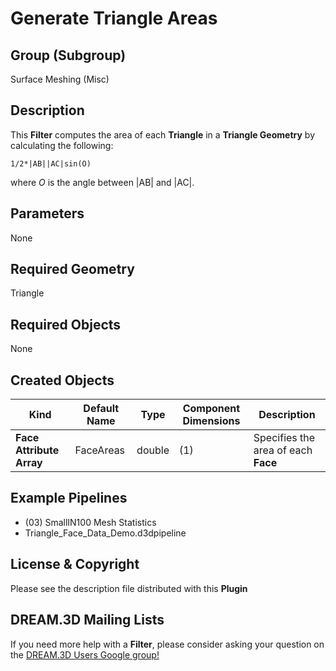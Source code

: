 # Generate Triangle Areas


## Group (Subgroup) ##

Surface Meshing (Misc)

## Description ##

This **Filter** computes the area of each **Triangle** in a **Triangle Geometry** by calculating the following: 
	
	1/2*|AB||AC|sin(O)

where _O_ is the angle between |AB| and |AC|.

## Parameters ##

None

## Required Geometry ##

Triangle

## Required Objects ##

None

## Created Objects ##

| Kind | Default Name | Type | Component Dimensions | Description |
|------|--------------|------|----------------------|-------------|
| **Face Attribute Array**  | FaceAreas | double | (1) | Specifies the area of each **Face** |


## Example Pipelines ##

+ (03) SmallIN100 Mesh Statistics
+ Triangle_Face_Data_Demo.d3dpipeline

## License & Copyright ##

Please see the description file distributed with this **Plugin**

## DREAM.3D Mailing Lists ##

If you need more help with a **Filter**, please consider asking your question on the [DREAM.3D Users Google group!](https://groups.google.com/forum/?hl=en#!forum/dream3d-users)


